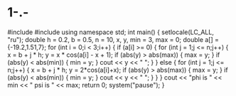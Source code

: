 # 1-.-
#include <iostream>
#include <cmath>
using namespace std;
int main()
{
	setlocale(LC_ALL, "ru");
	double h = 0.2, b = 0.5, n = 10, x, y, min = 3, max = 0;
	double a[] = {-19.2,1.51,7};
	for (int i = 0;i < 3;i++)
	{
		if (a[i] >= 0)
		{
			for (int j = 1;j <= n;j++)
			{
				x = b + j * h;
				y = x * cos(a[i] - x + 1);
				if (abs(y) > abs(max)) { max = y; }
				if (abs(y) < abs(min)) { min = y; }
				cout << y << " ";
			}
		}
		else
		{
			for (int j = 1;j <= n;j++)
			{
				x = b + j * h;
				y = 2*cos(a[i]+x);
				if (abs(y) > abs(max)) { max = y; }
				if (abs(y) < abs(min)) { min = y; }
				cout << y << " ";
			}
		}
	}
	cout << "phi is " << min << " psi is " << max;
	return 0;
	system("pause");
}
